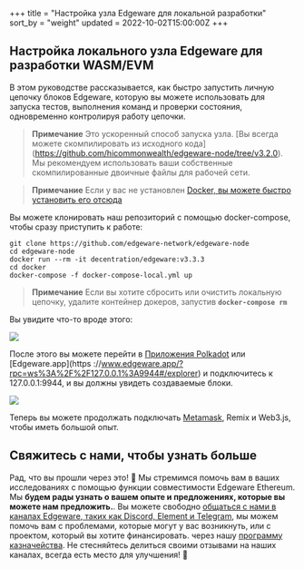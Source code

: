 +++
title = "Настройка узла Edgeware для локальной разработки"
sort_by = "weight"
updated = 2022-10-02T15:00:00Z
+++

## Настройка локального узла Edgeware для разработки WASM/EVM <a id="setting-up-a-edgeware-node-for-ethereumevm-development"></a>

В этом руководстве рассказывается, как быстро запустить личную цепочку блоков Edgeware, которую вы можете использовать для запуска тестов, выполнения команд и проверки состояния, одновременно контролируя работу цепочки.

>**Примечание** Это ускоренный способ запуска узла. [Вы всегда можете скомпилировать из исходного кода] (https://github.com/hicommonwealth/edgeware-node/tree/v3.2.0). Мы рекомендуем использовать ваши собственные скомпилированные двоичные файлы для рабочей сети.

>**Примечание** Если у вас не установлен [Docker, вы можете быстро установить его отсюда](https://docs.docker.com/get-docker/)

Вы можете клонировать наш репозиторий с помощью docker-compose, чтобы сразу приступить к работе:

```
git clone https://github.com/edgeware-network/edgeware-node
cd edgeware-node
docker run --rm -it decentration/edgeware:v3.3.3
cd docker
docker-compose -f docker-compose-local.yml up
```

>**Примечание** Если вы хотите сбросить или очистить локальную цепочку, удалите контейнер докеров, запустив **`docker-compose rm`**

Вы увидите что-то вроде этого:

![](https://user-images.githubusercontent.com/32852637/121593861-5afdd380-ca0a-11eb-80dd-8922a0b7cfc7.PNG)

После этого вы можете перейти в [Приложения Polkadot](https://polkadot.js.org/apps/?rpc=ws%3A%2F%2F127.0.0.1%3A9944#/explorer) или [Edgeware.app](https ://www.edgeware.app/?rpc=ws%3A%2F%2F127.0.0.1%3A9944#/explorer) и подключитесь к 127.0.0.1:9944, и вы должны увидеть создаваемые блоки.

![](https://user-images.githubusercontent.com/32852637/121594313-e9725500-ca0a-11eb-8f5f-36e5184d6b46.PNG)

Теперь вы можете продолжать подключать [Metamask](https://main.edgeware.wiki/contribute-and-engage/develop/edgeware-smart-contracts/deploy-an-evm-contract/using-metamask), Remix и Web3.js, чтобы иметь большой опыт.

## Свяжитесь с нами, чтобы узнать больше

Рад, что вы прошли через это! 🥰 Мы стремимся помочь вам в ваших исследованиях с помощью функции совместимости Edgeware Ethereum. Мы **будем рады узнать о вашем опыте и предложениях, которые вы можете нам предложить.**. Вы можете свободно [общаться с нами в каналах Edgeware, таких как Discord, Element и Telegram](https://linktr.ee/edg_developers), мы можем помочь вам с проблемами, которые могут у вас возникнуть, или с проектом, который вы хотите финансировать. через нашу [программу казначейства](https://docs.edgewa.re/edgeware-runtime/treasury). Не стесняйтесь делиться своими отзывами на наших каналах, всегда есть место для улучшения! 🙌
